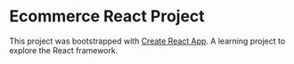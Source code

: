# Ecommerce React Project

This project was bootstrapped with [Create React App](https://github.com/facebook/create-react-app). A learning project to explore the React framework.